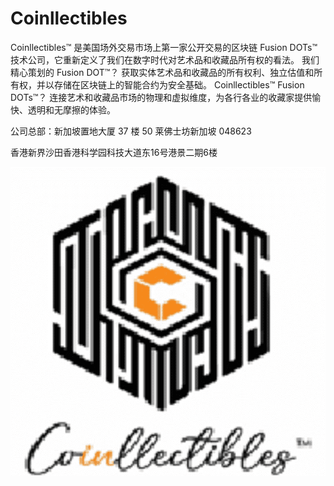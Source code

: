 # Coinllectibles

Coinllectibles™ 是美国场外交易市场上第一家公开交易的区块链 Fusion DOTs™ 技术公司，它重新定义了我们在数字时代对艺术品和收藏品所有权的看法。 我们精心策划的 Fusion DOT™？ 获取实体艺术品和收藏品的所有权利、独立估值和所有权，并以存储在区块链上的智能合约为安全基础。 Coinllectibles™ Fusion DOTs™？ 连接艺术和收藏品市场的物理和虚拟维度，为各行各业的收藏家提供愉快、透明和无摩擦的体验。

公司总部：新加坡置地大厦 37 楼 50 莱佛士坊新加坡 048623

香港新界沙田香港科学园科技大道东16号港景二期6楼

![NFT](微信截图_20220902155048.png)


